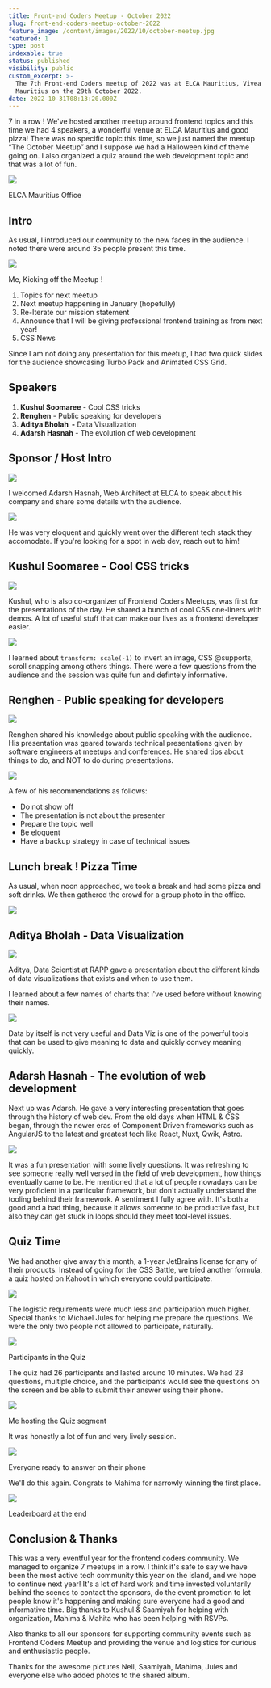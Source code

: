```yaml
---
title: Front-end Coders Meetup - October 2022
slug: front-end-coders-meetup-october-2022
feature_image: /content/images/2022/10/october-meetup.jpg
featured: 1
type: post
indexable: true
status: published
visibility: public
custom_excerpt: >-
  The 7th Front-end Coders meetup of 2022 was at ELCA Mauritius, Vivea Park,
  Mauritius on the 29th October 2022.
date: 2022-10-31T08:13:20.000Z
---
```


7 in a row ! We've hosted another meetup around frontend topics and this time we had 4 speakers, a wonderful venue at ELCA Mauritius and good pizza! There was no specific topic this time, so we just named the meetup “The October Meetup” and I suppose we had a Halloween kind of theme going on. I also organized a quiz around the web development topic and that was a lot of fun.

![](/content/images/2022/10/image-35.png)

ELCA Mauritius Office

## Intro

As usual, I introduced our community to the new faces in the audience. I noted there were around 35 people present this time.

![](/content/images/2022/10/image-3.png)

Me, Kicking off the Meetup !

1.  Topics for next meetup
2.  Next meetup happening in January (hopefully)
3.  Re-Iterate our mission statement
4.  Announce that I will be giving professional frontend training as from next year!
5.  CSS News

Since I am not doing any presentation for this meetup, I had two quick slides for the audience showcasing Turbo Pack and Animated CSS Grid.

## Speakers

1.  **Kushul Soomaree** - Cool CSS tricks
2.  **Renghen** - Public speaking for developers
3.  **Aditya Bholah  -** Data Visualization
4.  **Adarsh Hasnah** - The evolution of web development

## Sponsor / Host Intro

![](/content/images/2022/10/image-5.png)

I welcomed Adarsh Hasnah, Web Architect at ELCA to speak about his company and share some details with the audience.

![](/content/images/2022/10/image-1.png)

He was very eloquent and quickly went over the different tech stack they accomodate. If you're looking for a spot in web dev, reach out to him!

## Kushul Soomaree - Cool CSS tricks

![](/content/images/2022/10/image-8.png)

Kushul, who is also co-organizer of Frontend Coders Meetups, was first for the presentations of the day. He shared a bunch of cool CSS one-liners with demos. A lot of useful stuff that can make our lives as a frontend developer easier.

![](/content/images/2022/10/image-10.png)

I learned about `transform: scale(-1)` to invert an image, CSS @supports, scroll snapping among others things. There were a few questions from the audience and the session was quite fun and defintely informative.

## Renghen - Public speaking for developers

![](/content/images/2022/10/image-12.png)

Renghen shared his knowledge about public speaking with the audience. His presentation was geared towards technical presentations given by software engineers at meetups and conferences. He shared tips about things to do, and NOT to do during presentations.

![](/content/images/2022/10/image-14.png)

A few of his recommendations as follows:

*   Do not show off
*   The presentation is not about the presenter
*   Prepare the topic well
*   Be eloquent
*   Have a backup strategy in case of technical issues

## Lunch break ! Pizza Time

As usual, when noon approached, we took a break and had some pizza and soft drinks. We then gathered the crowd for a group photo in the office.

![](/content/images/2022/10/image-16.png)

## Aditya Bholah - Data Visualization

![](/content/images/2022/10/image-21.png)

Aditya, Data Scientist at RAPP gave a presentation about the different kinds of data visualizations that exists and when to use them.

I learned about a few names of charts that i've used before without knowing their names.

![](/content/images/2022/10/image-20.png)

Data by itself is not very useful and Data Viz is one of the powerful tools that can be used to give meaning to data and quickly convey meaning quickly.

## Adarsh Hasnah - The evolution of web development

Next up was Adarsh. He gave a very interesting presentation that goes through the history of web dev. From the old days when HTML & CSS began, through the newer eras of Component Driven frameworks such as AngularJS to the latest and greatest tech like React, Nuxt, Qwik, Astro.

![](/content/images/2022/10/image-22.png)

It was a fun presentation with some lively questions. It was refreshing to see someone really well versed in the field of web development, how things eventually came to be. He mentioned that a lot of people nowadays can be very proficient in a particular framework, but don't actually understand the tooling behind their framework. A sentiment I fully agree with. It's both a good and a bad thing, because it allows someone to be productive fast, but also they can get stuck in loops should they meet tool-level issues.

## Quiz Time

We had another give away this month, a 1-year JetBrains license for any of their products. Instead of going for the CSS Battle, we tried another formula, a quiz hosted on Kahoot in which everyone could participate.

![](/content/images/2022/10/image-28.png)

The logistic requirements were much less and participation much higher. Special thanks to Michael Jules for helping me prepare the questions. We were the only two people not allowed to participate, naturally.

![](/content/images/2022/10/image-27.png)

Participants in the Quiz

The quiz had 26 participants and lasted around 10 minutes. We had 23 questions, multiple choice, and the participants would see the questions on the screen and be able to submit their answer using their phone.

![](/content/images/2022/10/image-31.png)

Me hosting the Quiz segment

It was honestly a lot of fun and very lively session.

![](/content/images/2022/10/image-33.png)

Everyone ready to answer on their phone

We'll do this again. Congrats to Mahima for narrowly winning the first place.

![](/content/images/2022/10/image-29.png)

Leaderboard at the end

## Conclusion & Thanks

This was a very eventful year for the frontend coders community. We managed to organize 7 meetups in a row. I think it's safe to say we have been the most active tech community this year on the island, and we hope to continue next year! It's a lot of hard work and time invested voluntarily behind the scenes to contact the sponsors, do the event promotion to let people know it's happening and making sure everyone had a good and informative time. Big thanks to Kushul & Saamiyah for helping with organization, Mahima & Mahita who has been helping with RSVPs.

Also thanks to all our sponsors for supporting community events such as Frontend Coders Meetup and providing the venue and logistics for curious and enthusiastic people.

Thanks for the awesome pictures Neil, Saamiyah, Mahima, Jules and everyone else who added photos to the shared album.